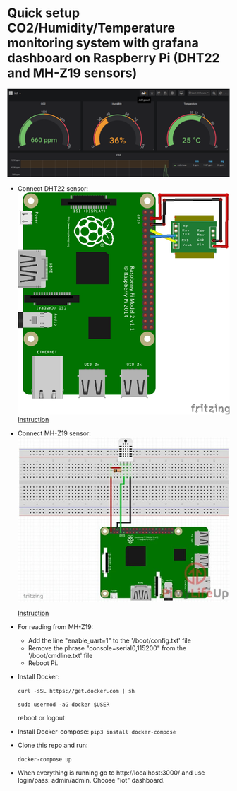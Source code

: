 # Quick setup CO2/Humidity/Temperature monitoring system with grafana dashboard on Raspberry Pi (DHT22 and MH-Z19 sensors)

![Alt](./img/Dashboard.png "Dashboard")

- Connect DHT22 sensor:
  ![Alt](./img/DHT22.jpeg "DHT22")
  [Instruction](https://pimylifeup.com/ "Instruction")
- Connect MH-Z19 sensor:
  ![Alt](./img/MHZ19.jpg "MHZ19")
  
  [Instruction](https://monitorserviceatelierueda.blogspot.com/2018/11/how-to-measure-room-co2-concentration.html "Instruction")
- For reading from MH-Z19:

  * Add the line "enable_uart=1" to the '/boot/config.txt' file
  * Remove the phrase "console=serial0,115200" from the '/boot/cmdline.txt' file
  * Reboot Pi.

- Install Docker:

  `curl -sSL https://get.docker.com | sh`

  `sudo usermod -aG docker $USER`

  reboot or logout

- Install Docker-compose:
  `pip3 install docker-compose`

- Clone this repo and run:

  `docker-compose up`

- When everything is running go to http://localhost:3000/ and use login/pass: admin/admin. Choose "iot" dashboard.
